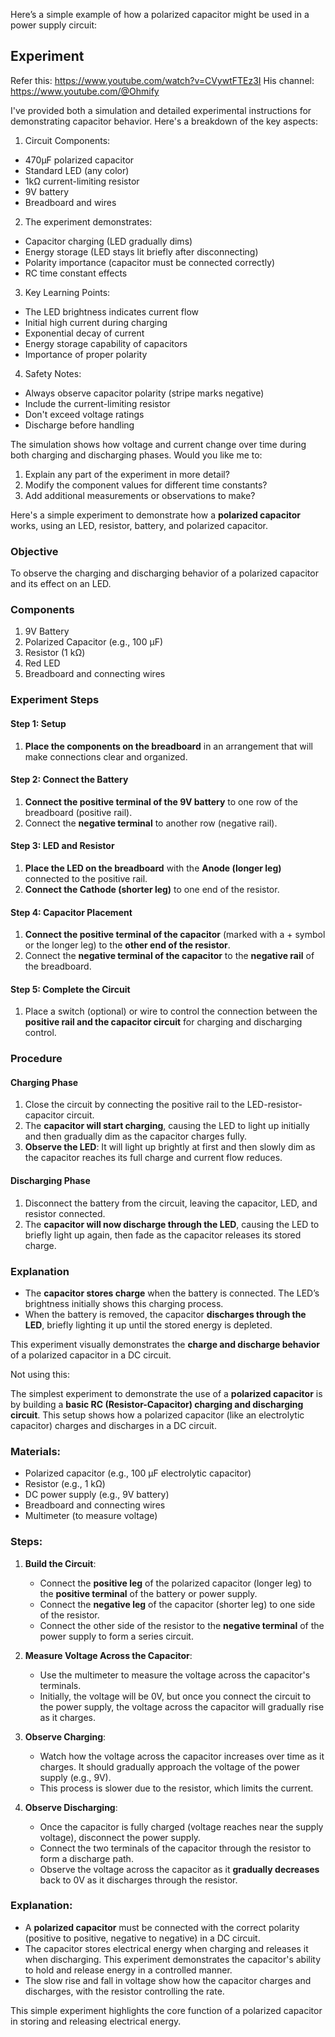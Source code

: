 Here’s a simple example of how a polarized capacitor might be used in a power supply circuit:

## Experiment

Refer this: https://www.youtube.com/watch?v=CVywtFTEz3I
His channel: https://www.youtube.com/@Ohmify


I've provided both a simulation and detailed experimental instructions for demonstrating capacitor behavior. Here's a breakdown of the key aspects:

1. Circuit Components:
- 470µF polarized capacitor
- Standard LED (any color)
- 1kΩ current-limiting resistor
- 9V battery
- Breadboard and wires

2. The experiment demonstrates:
- Capacitor charging (LED gradually dims)
- Energy storage (LED stays lit briefly after disconnecting)
- Polarity importance (capacitor must be connected correctly)
- RC time constant effects

3. Key Learning Points:
- The LED brightness indicates current flow
- Initial high current during charging
- Exponential decay of current
- Energy storage capability of capacitors
- Importance of proper polarity

4. Safety Notes:
- Always observe capacitor polarity (stripe marks negative)
- Include the current-limiting resistor
- Don't exceed voltage ratings
- Discharge before handling

The simulation shows how voltage and current change over time during both charging and discharging phases. Would you like me to:
1. Explain any part of the experiment in more detail?
2. Modify the component values for different time constants?
3. Add additional measurements or observations to make?

Here's a simple experiment to demonstrate how a **polarized capacitor** works, using an LED, resistor, battery, and polarized capacitor.

### Objective
To observe the charging and discharging behavior of a polarized capacitor and its effect on an LED.

### Components
1. 9V Battery
2. Polarized Capacitor (e.g., 100 µF)
3. Resistor (1 kΩ)
4. Red LED
5. Breadboard and connecting wires

### Experiment Steps

#### Step 1: Setup
1. **Place the components on the breadboard** in an arrangement that will make connections clear and organized.

#### Step 2: Connect the Battery
1. **Connect the positive terminal of the 9V battery** to one row of the breadboard (positive rail).
2. Connect the **negative terminal** to another row (negative rail).

#### Step 3: LED and Resistor
1. **Place the LED on the breadboard** with the **Anode (longer leg)** connected to the positive rail.
2. **Connect the Cathode (shorter leg)** to one end of the resistor.

#### Step 4: Capacitor Placement
1. **Connect the positive terminal of the capacitor** (marked with a + symbol or the longer leg) to the **other end of the resistor**.
2. Connect the **negative terminal of the capacitor** to the **negative rail** of the breadboard.

#### Step 5: Complete the Circuit
1. Place a switch (optional) or wire to control the connection between the **positive rail and the capacitor circuit** for charging and discharging control.

### Procedure

#### Charging Phase
1. Close the circuit by connecting the positive rail to the LED-resistor-capacitor circuit.
2. The **capacitor will start charging**, causing the LED to light up initially and then gradually dim as the capacitor charges fully.
3. **Observe the LED**: It will light up brightly at first and then slowly dim as the capacitor reaches its full charge and current flow reduces.

#### Discharging Phase
1. Disconnect the battery from the circuit, leaving the capacitor, LED, and resistor connected.
2. The **capacitor will now discharge through the LED**, causing the LED to briefly light up again, then fade as the capacitor releases its stored charge.

### Explanation
- The **capacitor stores charge** when the battery is connected. The LED’s brightness initially shows this charging process.
- When the battery is removed, the capacitor **discharges through the LED**, briefly lighting it up until the stored energy is depleted.
  
This experiment visually demonstrates the **charge and discharge behavior** of a polarized capacitor in a DC circuit.


Not using this:

The simplest experiment to demonstrate the use of a **polarized capacitor** is by building a **basic RC (Resistor-Capacitor) charging and discharging circuit**. This setup shows how a polarized capacitor (like an electrolytic capacitor) charges and discharges in a DC circuit.

### Materials:
- Polarized capacitor (e.g., 100 µF electrolytic capacitor)
- Resistor (e.g., 1 kΩ)
- DC power supply (e.g., 9V battery)
- Breadboard and connecting wires
- Multimeter (to measure voltage)

### Steps:

1. **Build the Circuit**:
   - Connect the **positive leg** of the polarized capacitor (longer leg) to the **positive terminal** of the battery or power supply.
   - Connect the **negative leg** of the capacitor (shorter leg) to one side of the resistor.
   - Connect the other side of the resistor to the **negative terminal** of the power supply to form a series circuit.

2. **Measure Voltage Across the Capacitor**:
   - Use the multimeter to measure the voltage across the capacitor's terminals.
   - Initially, the voltage will be 0V, but once you connect the circuit to the power supply, the voltage across the capacitor will gradually rise as it charges.

3. **Observe Charging**:
   - Watch how the voltage across the capacitor increases over time as it charges. It should gradually approach the voltage of the power supply (e.g., 9V).
   - This process is slower due to the resistor, which limits the current.

4. **Observe Discharging**:
   - Once the capacitor is fully charged (voltage reaches near the supply voltage), disconnect the power supply.
   - Connect the two terminals of the capacitor through the resistor to form a discharge path.
   - Observe the voltage across the capacitor as it **gradually decreases** back to 0V as it discharges through the resistor.

### Explanation:
- A **polarized capacitor** must be connected with the correct polarity (positive to positive, negative to negative) in a DC circuit.
- The capacitor stores electrical energy when charging and releases it when discharging. This experiment demonstrates the capacitor's ability to hold and release energy in a controlled manner.
- The slow rise and fall in voltage show how the capacitor charges and discharges, with the resistor controlling the rate.

This simple experiment highlights the core function of a polarized capacitor in storing and releasing electrical energy.
